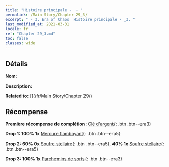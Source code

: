 ```yaml
---
title: "Histoire principale -  - "
permalink: /Main Story/Chapter 29_3/
excerpt: " - 3. Era of Chaos  Histoire principale - _3. "
last_modified_at: 2021-03-31
locale: fr
ref: "Chapter 29_3.md"
toc: false
classes: wide
---
```


## Détails

 **Nom:** 

 **Description:** 

 **Related to:** [](/fr/Main Story/Chapter 29/)

## Récompense

 **Première récompense de complétion:** [Clé d'argent](/fr/Items/con_693/){: .btn .btn--era3}

 **Drop 1:** **100% 1x** [Mercure flamboyant](/fr/Items/mat_98/){: .btn .btn--era5}

 **Drop 2:** **60% 0x** [Soufre stellaire](/fr/Items/mat_92/){: .btn .btn--era5}, **40% 1x** [Soufre stellaire](/fr/Items/mat_92/){: .btn .btn--era5}

 **Drop 3:** **100% 1x** [Parchemins de sorts](/fr/Items/con_694/){: .btn .btn--era3}

